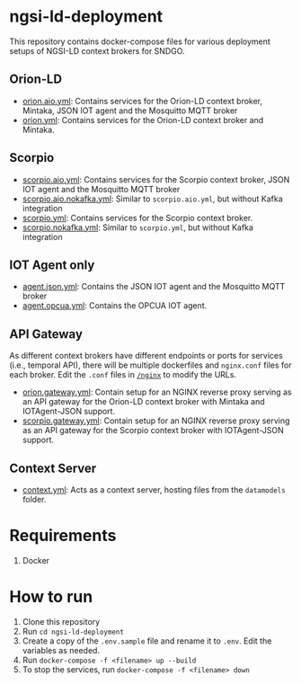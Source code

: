 # ngsi-ld-deployment
This repository contains docker-compose files for various deployment setups of NGSI-LD context brokers for SNDGO.

## Orion-LD
- [orion.aio.yml](./orion.aio.yml): Contains services for the Orion-LD context broker, Mintaka, JSON IOT agent and the Mosquitto MQTT broker
- [orion.yml](./orion.yml): Contains services for the Orion-LD context broker and Mintaka.

## Scorpio
- [scorpio.aio.yml](./scorpio.aio.yml): Contains services for the Scorpio context broker, JSON IOT agent and the Mosquitto MQTT broker
- [scorpio.aio.nokafka.yml](./scorpio.aio.nokafka.yml): Similar to `scorpio.aio.yml`, but without Kafka integration
- [scorpio.yml](./scorpio.yml): Contains services for the Scorpio context broker.
- [scorpio.nokafka.yml](./scorpio.nokafka.yml): Similar to `scorpio.yml`, but without Kafka integration

## IOT Agent only
- [agent.json.yml](./agent.json.yml): Contains the JSON IOT agent and the Mosquitto MQTT broker
- [agent.opcua.yml](./agent.opcua.yml): Contains the OPCUA IOT agent.

## API Gateway
As different context brokers have different endpoints or ports for services (i.e., temporal API), there will be multiple dockerfiles and `nginx.conf` files for each broker. Edit the `.conf` files in [`/nginx`](./nginx) to modify the URLs.
- [orion.gateway.yml](./orion.gateway.yml): Contain setup for an NGINX reverse proxy serving as an API gateway for the Orion-LD context broker with Mintaka and IOTAgent-JSON support. 
- [scorpio.gateway.yml](./scorpio.gateway.yml): Contain setup for an NGINX reverse proxy serving as an API gateway for the Scorpio context broker with IOTAgent-JSON support. 

## Context Server
- [context.yml](./context.yml): Acts as a context server, hosting files from the `datamodels` folder.


# Requirements
1. Docker

# How to run
1. Clone this repository
2. Run `cd ngsi-ld-deployment`
3. Create a copy of the `.env.sample` file and rename it to `.env`. Edit the variables as needed.
4. Run `docker-compose -f <filename> up --build`
5. To stop the services, run `docker-compose -f <filename> down`